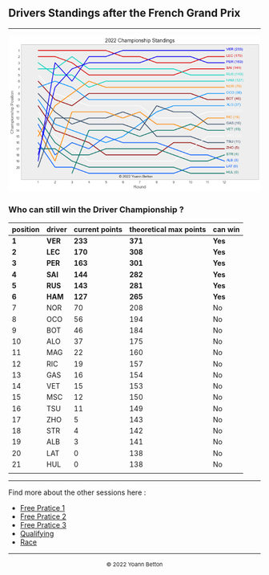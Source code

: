 ## Drivers Standings after the French Grand Prix

---

<img src="/output/2022-07-24_French_Grand_Prix/drivers_standings_championship_white.png?raw=true"/>

### Who can still win the Driver Championship ?

| position | driver | current points | theoretical max points | can win |
| -------- | ------ | -------------- | ---------------------- | ------- |
| **1**        | **VER**    | **233**            | **371**                    | **Yes**     |
| **2**        | **LEC**    | **170**            | **308**                    | **Yes**     |
| **3**        | **PER**    | **163**            | **301**                    | **Yes**     |
| **4**        | **SAI**    | **144**            | **282**                    | **Yes**     |
| **5**        | **RUS**    | **143**            | **281**                    | **Yes**     |
| **6**        | **HAM**    | **127**            | **265**                    | **Yes**     |
| 7        | NOR    | 70             | 208                    | No      |
| 8        | OCO    | 56             | 194                    | No      |
| 9        | BOT    | 46             | 184                    | No      |
| 10       | ALO    | 37             | 175                    | No      |
| 11       | MAG    | 22             | 160                    | No      |
| 12       | RIC    | 19             | 157                    | No      |
| 13       | GAS    | 16             | 154                    | No      |
| 14       | VET    | 15             | 153                    | No      |
| 15       | MSC    | 12             | 150                    | No      |
| 16       | TSU    | 11             | 149                    | No      |
| 17       | ZHO    | 5              | 143                    | No      |
| 18       | STR    | 4              | 142                    | No      |
| 19       | ALB    | 3              | 141                    | No      |
| 20       | LAT    | 0              | 138                    | No      |
| 21       | HUL    | 0              | 138                    | No      |
|          |        |                |                        |         |

--- 

Find more about the other sessions here :
  - [Free Pratice 1](/page/FP1/2022-07-24_French_Grand_Prix)  
  - [Free Pratice 2](/page/FP2/2022-07-24_French_Grand_Prix) 
  - [Free Pratice 3](/page/FP3/2022-07-24_French_Grand_Prix)
  - [Qualifying](/page/Qualifying/2022-07-24_French_Grand_Prix) 
  - [Race](/page/Race/2022-07-24_French_Grand_Prix)

---

<div style="text-align: center">
  <p style="font-size:11px">&copy; 2022 Yoann Betton</p>
</div>

<!-- ---

<p style="font-size:11px">Page generated from <a href="https://github.com/yoannbtn/yoannbtn.github.io">github.com/yoannbtn</a>.</p> -->